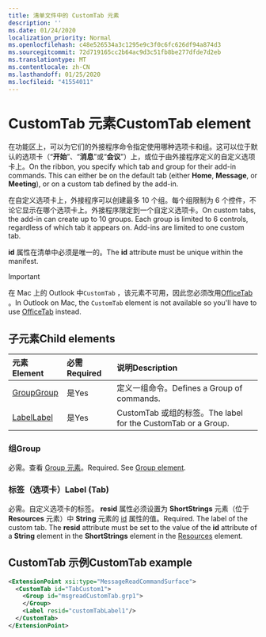 ```yaml
---
title: 清单文件中的 CustomTab 元素
description: ''
ms.date: 01/24/2020
localization_priority: Normal
ms.openlocfilehash: c48e526534a3c1295e9c3f0c6fc626df94a874d3
ms.sourcegitcommit: 72d719165cc2b64ac9d3c51fb8be277dfde7d2eb
ms.translationtype: MT
ms.contentlocale: zh-CN
ms.lasthandoff: 01/25/2020
ms.locfileid: "41554011"
---
```

# <a name="customtab-element"></a><span data-ttu-id="58257-102">CustomTab 元素</span><span class="sxs-lookup"><span data-stu-id="58257-102">CustomTab element</span></span>

<span data-ttu-id="58257-p101">在功能区上，可以为它们的外接程序命令指定使用哪种选项卡和组。这可以位于默认的选项卡（“**开始**”、“**消息**”或“**会议**”）上，或位于由外接程序定义的自定义选项卡上。</span><span class="sxs-lookup"><span data-stu-id="58257-p101">On the ribbon, you specify which tab and group for their add-in commands. This can either be on the default tab (either  **Home**,  **Message**, or  **Meeting**), or on a custom tab defined by the add-in.</span></span>

<span data-ttu-id="58257-p102">在自定义选项卡上，外接程序可以创建最多 10 个组。每个组限制为 6 个控件，不论它显示在哪个选项卡上。外接程序限定到一个自定义选项卡。</span><span class="sxs-lookup"><span data-stu-id="58257-p102">On custom tabs, the add-in can create up to 10 groups. Each group is limited to 6 controls, regardless of which tab it appears on. Add-ins are limited to one custom tab.</span></span>

<span data-ttu-id="58257-108">**id** 属性在清单中必须是唯一的。</span><span class="sxs-lookup"><span data-stu-id="58257-108">The  **id** attribute must be unique within the manifest.</span></span>

> [!IMPORTANT]
> <span data-ttu-id="58257-109">在 Mac 上的 Outlook 中`CustomTab` ，该元素不可用，因此您必须改用[OfficeTab](officetab.md) 。</span><span class="sxs-lookup"><span data-stu-id="58257-109">In Outlook on Mac, the `CustomTab` element is not available so you'll have to use [OfficeTab](officetab.md) instead.</span></span>

## <a name="child-elements"></a><span data-ttu-id="58257-110">子元素</span><span class="sxs-lookup"><span data-stu-id="58257-110">Child elements</span></span>

|  <span data-ttu-id="58257-111">元素</span><span class="sxs-lookup"><span data-stu-id="58257-111">Element</span></span> |  <span data-ttu-id="58257-112">必需</span><span class="sxs-lookup"><span data-stu-id="58257-112">Required</span></span>  |  <span data-ttu-id="58257-113">说明</span><span class="sxs-lookup"><span data-stu-id="58257-113">Description</span></span>  |
|:-----|:-----|:-----|
|  [<span data-ttu-id="58257-114">Group</span><span class="sxs-lookup"><span data-stu-id="58257-114">Group</span></span>](group.md)      | <span data-ttu-id="58257-115">是</span><span class="sxs-lookup"><span data-stu-id="58257-115">Yes</span></span> |  <span data-ttu-id="58257-116">定义一组命令。</span><span class="sxs-lookup"><span data-stu-id="58257-116">Defines a Group of commands.</span></span>  |
|  [<span data-ttu-id="58257-117">Label</span><span class="sxs-lookup"><span data-stu-id="58257-117">Label</span></span>](#label-tab)      | <span data-ttu-id="58257-118">是</span><span class="sxs-lookup"><span data-stu-id="58257-118">Yes</span></span> |  <span data-ttu-id="58257-119">CustomTab 或组的标签。</span><span class="sxs-lookup"><span data-stu-id="58257-119">The label for the CustomTab or a Group.</span></span>  |

### <a name="group"></a><span data-ttu-id="58257-120">组</span><span class="sxs-lookup"><span data-stu-id="58257-120">Group</span></span>

<span data-ttu-id="58257-p103">必需。查看 [Group 元素](group.md)。</span><span class="sxs-lookup"><span data-stu-id="58257-p103">Required. See [Group element](group.md).</span></span>

### <a name="label-tab"></a><span data-ttu-id="58257-123">标签（选项卡）</span><span class="sxs-lookup"><span data-stu-id="58257-123">Label (Tab)</span></span>

<span data-ttu-id="58257-p104">必需。自定义选项卡的标签。 **resid** 属性必须设置为 **ShortStrings** 元素（位于 **Resources** 元素）中 **String** 元素的 [id](resources.md) 属性的值。</span><span class="sxs-lookup"><span data-stu-id="58257-p104">Required. The label of the custom tab. The  **resid** attribute must be set to the value of the **id** attribute of a **String** element in the **ShortStrings** element in the [Resources](resources.md) element.</span></span>


## <a name="customtab-example"></a><span data-ttu-id="58257-126">CustomTab 示例</span><span class="sxs-lookup"><span data-stu-id="58257-126">CustomTab example</span></span>

```xml
<ExtensionPoint xsi:type="MessageReadCommandSurface">
  <CustomTab id="TabCustom1">
    <Group id="msgreadCustomTab.grp1">
    </Group>
    <Label resid="customTabLabel1"/>
  </CustomTab>
</ExtensionPoint>
```
